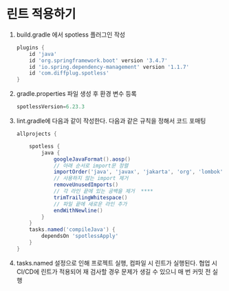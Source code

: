 # 린트 적용하기
1. build.gradle 에서 spotless 플러그인 작성

    ``` groovy
    plugins {  
        id 'java'  
        id 'org.springframework.boot' version '3.4.7'  
        id 'io.spring.dependency-management' version '1.1.7'  
        id 'com.diffplug.spotless'  
    }
    ```

2. gradle.properties 파일 생성 후 환경 변수 등록
    ``` groovy
    spotlessVersion=6.23.3
    ```
   
3. lint.gradle에 다음과 같이 작성한다. 다음과 같은 규칙을 정해서 코드 포매팅
    ``` groovy
    allprojects {
    
        spotless {  
            java {  
                googleJavaFormat().aosp()  
                // 아래 순서로 import문 정렬  
                importOrder('java', 'javax', 'jakarta', 'org', 'lombok', 'com.sparta')  
                // 사용하지 않는 import 제거  
                removeUnusedImports()  
                // 각 라인 끝에 있는 공백을 제거  ****
                trimTrailingWhitespace()  
                // 파일 끝에 새로운 라인 추가  
                endWithNewline()  
            }  
        }  
        tasks.named('compileJava') {  
            dependsOn 'spotlessApply'  
        }  
    }
    ```
   
4.  tasks.named 설정으로 인해 프로젝트 실행, 컴파일 시 린트가 실행된다.
    협업 시 CI/CD에 린트가 적용되어 재 검사할 경우 문제가 생길 수 있으니 매 번 커밋 전 실행 